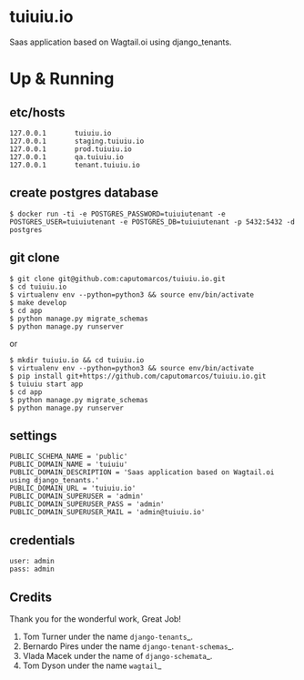 tuiuiu.io
=========

Saas application based on Wagtail.oi using django_tenants.


# Up & Running
   
etc/hosts
---------

    127.0.0.1       tuiuiu.io
    127.0.0.1       staging.tuiuiu.io
    127.0.0.1       prod.tuiuiu.io
    127.0.0.1       qa.tuiuiu.io    
    127.0.0.1       tenant.tuiuiu.io
    
   
create postgres database 
------------------------
      
    $ docker run -ti -e POSTGRES_PASSWORD=tuiuiutenant -e POSTGRES_USER=tuiuiutenant -e POSTGRES_DB=tuiuiutenant -p 5432:5432 -d postgres
    
git clone
---------
    
    $ git clone git@github.com:caputomarcos/tuiuiu.io.git
    $ cd tuiuiu.io 
    $ virtualenv env --python=python3 && source env/bin/activate
    $ make develop 
    $ cd app 
    $ python manage.py migrate_schemas
    $ python manage.py runserver 
        
or 
    
    $ mkdir tuiuiu.io && cd tuiuiu.io 
    $ virtualenv env --python=python3 && source env/bin/activate
    $ pip install git+https://github.com/caputomarcos/tuiuiu.io.git
    $ tuiuiu start app       
    $ cd app 
    $ python manage.py migrate_schemas
    $ python manage.py runserver 
    
settings
--------

    PUBLIC_SCHEMA_NAME = 'public'
    PUBLIC_DOMAIN_NAME = 'tuiuiu'
    PUBLIC_DOMAIN_DESCRIPTION = 'Saas application based on Wagtail.oi using django_tenants.'
    PUBLIC_DOMAIN_URL = 'tuiuiu.io'
    PUBLIC_DOMAIN_SUPERUSER = 'admin'
    PUBLIC_DOMAIN_SUPERUSER_PASS = 'admin'
    PUBLIC_DOMAIN_SUPERUSER_MAIL = 'admin@tuiuiu.io'
    
credentials
-----------

    user: admin
    pass: admin

    
Credits
-------

Thank you for the wonderful work, Great Job!

   1. Tom Turner under the name `django-tenants`_.
   2. Bernardo Pires under the name `django-tenant-schemas`_.
   3. Vlada Macek under the name of `django-schemata`_.
   4. Tom Dyson under the name `wagtail`_
